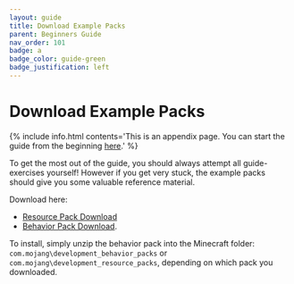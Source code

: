 ```yaml
---
layout: guide
title: Download Example Packs
parent: Beginners Guide
nav_order: 101
badge: a
badge_color: guide-green
badge_justification: left
---
```


# Download Example Packs

{% include info.html 
    contents='This is an appendix page. You can start the guide from the beginning [here](/guide/).'
%}

To get the most out of the guide, you should always attempt all guide-exercises yourself! However if you get very stuck, the example packs should give you some valuable reference material.

Download here: 
 - <a href="assets/packs/guide_RP.zip?raw=true">Resource Pack Download</a>
 - <a href="zips/guide_BP.zip?raw=true">Behavior Pack Download</a>.

To install, simply unzip the behavior pack into the Minecraft folder: `com.mojang\development_behavior_packs` or `com.mojang\development_resource_packs`, depending on which pack you downloaded.